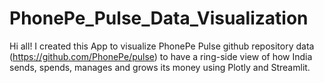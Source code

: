 # PhonePe_Pulse_Data_Visualization
Hi all! I created this App to visualize PhonePe Pulse github repository data (https://github.com/PhonePe/pulse) to have a ring-side view of how India sends, spends, manages and grows its money using Plotly and Streamlit.

